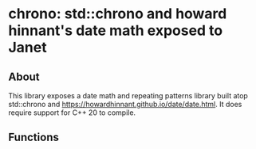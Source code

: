 # chrono: std::chrono and howard hinnant's date math exposed to Janet

## About

This library exposes a date math and repeating patterns library built atop std::chrono and <https://howardhinnant.github.io/date/date.html>. It does require support for C++ 20 to compile.

## Functions


